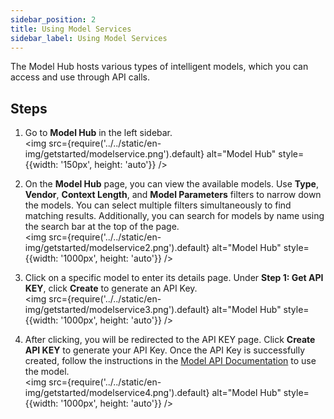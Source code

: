 ```yaml
---
sidebar_position: 2
title: Using Model Services
sidebar_label: Using Model Services
---
```


The Model Hub hosts various types of intelligent models, which you can access and use through API calls.

## Steps

1. Go to **Model Hub** in the left sidebar.  
   <img src={require('../../static/en-img/getstarted/modelservice.png').default} alt="Model Hub" style={{width: '150px', height: 'auto'}} />

2. On the **Model Hub** page, you can view the available models. Use **Type**, **Vendor**, **Context Length**, and **Model Parameters** filters to narrow down the models. You can select multiple filters simultaneously to find matching results. Additionally, you can search for models by name using the search bar at the top of the page.  
   <img src={require('../../static/en-img/getstarted/modelservice2.png').default} alt="Model Hub" style={{width: '1000px', height: 'auto'}} />

3. Click on a specific model to enter its details page. Under **Step 1: Get API KEY**, click **Create** to generate an API Key.  
   <img src={require('../../static/en-img/getstarted/modelservice3.png').default} alt="Model Hub" style={{width: '1000px', height: 'auto'}} />

4. After clicking, you will be redirected to the API KEY page. Click **Create API KEY** to generate your API Key. Once the API Key is successfully created, follow the instructions in the [Model API Documentation](/APIDocs/model-api/overview) to use the model.  
   <img src={require('../../static/en-img/getstarted/modelservice4.png').default} alt="Model Hub" style={{width: '1000px', height: 'auto'}} />
